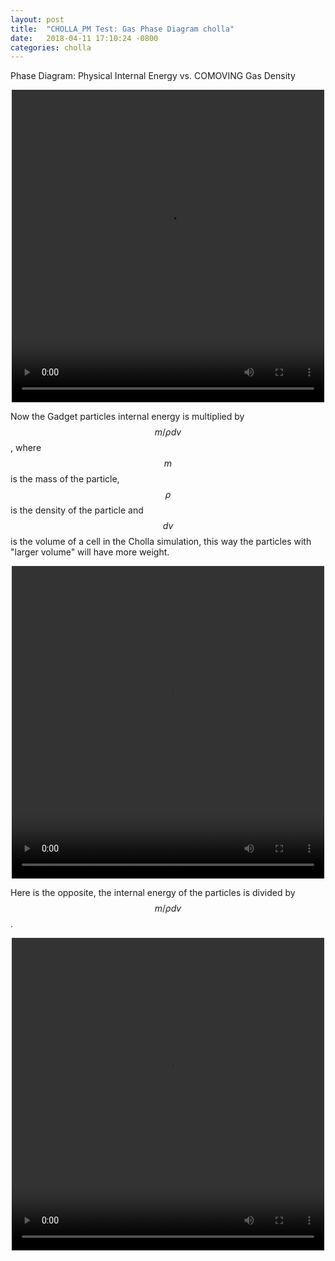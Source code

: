 ```yaml
---
layout: post
title:  "CHOLLA_PM Test: Gas Phase Diagram cholla"
date:   2018-04-11 17:10:24 -0800
categories: cholla
---
```



Phase Diagram: Physical Internal Energy vs. COMOVING Gas Density


<div style="text-align: center">
<video src="{{ site.url }}assets/videos/phase_diagram_ch.mp4" width="500" height="500" controls preload> </video>
</div>


Now the Gadget particles internal energy is multiplied by $$m/\rho dv$$, where $$m$$ is the mass of the particle, $$\rho$$ is the density of the particle and $$dv$$ is the volume of a cell in the Cholla simulation, this way the particles with "larger volume" will have more weight.

<div style="text-align: center">
<video src="{{ site.url }}assets/videos/phase_diagram_ch_densInv.mp4" width="500" height="500" controls preload> </video>
</div>

Here is the opposite, the internal energy of the particles is divided by $$m/\rho dv$$.

<div style="text-align: center">
<video src="{{ site.url }}assets/videos/phase_diagram_ch_dens.mp4" width="500" height="500" controls preload> </video>
</div>
